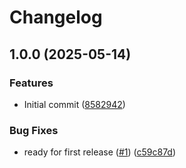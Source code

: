 # Changelog

## 1.0.0 (2025-05-14)


### Features

* Initial commit ([8582942](https://github.com/entur/go-logging/commit/8582942990cacc0aa7e97615959839543c2f7494))


### Bug Fixes

* ready for first release ([#1](https://github.com/entur/go-logging/issues/1)) ([c59c87d](https://github.com/entur/go-logging/commit/c59c87d39e6da34a335da97619e57ab9db16ef45))
